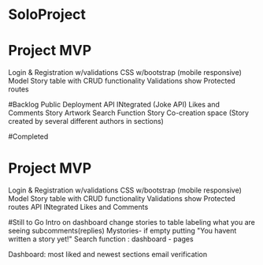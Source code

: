 # SoloProject

# Project MVP 
Login & Registration w/validations
CSS w/bootstrap (mobile responsive)
Model Story table with CRUD functionality
Validations show 
Protected routes

#Backlog 
Public Deployment
API INtegrated (Joke API)
Likes and Comments
Story Artwork
Search Function
Story Co-creation space (Story created by several different authors in sections)


#Completed
# Project MVP 
Login & Registration w/validations
CSS w/bootstrap (mobile responsive)
Model Story table with CRUD functionality
Validations show 
Protected routes
API INtegrated
Likes and Comments

#Still to Go
Intro on dashboard
change stories to table labeling what you are seeing
subcomments(replies)
Mystories- if empty putting "You havent  written a story yet!"
Search function :
dashboard - pages

Dashboard: most liked and newest sections
email verification

